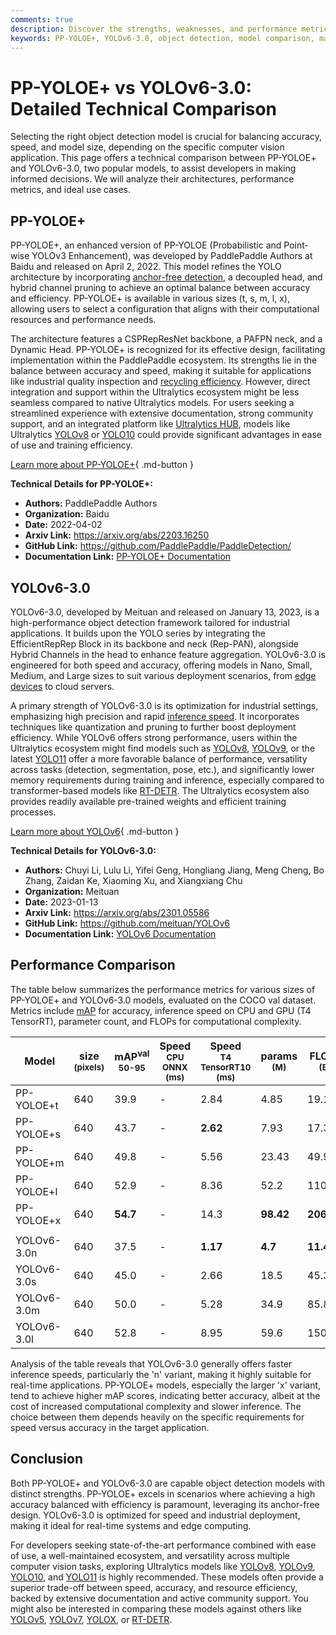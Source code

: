 ```yaml
---
comments: true
description: Discover the strengths, weaknesses, and performance metrics of PP-YOLOE+ and YOLOv6-3.0. Choose the best model for your object detection needs.
keywords: PP-YOLOE+, YOLOv6-3.0, object detection, model comparison, machine learning, computer vision, YOLO, PaddlePaddle, Meituan, anchor-free models
---
```


# PP-YOLOE+ vs YOLOv6-3.0: Detailed Technical Comparison

Selecting the right object detection model is crucial for balancing accuracy, speed, and model size, depending on the specific computer vision application. This page offers a technical comparison between PP-YOLOE+ and YOLOv6-3.0, two popular models, to assist developers in making informed decisions. We will analyze their architectures, performance metrics, and ideal use cases.

<script async src="https://cdn.jsdelivr.net/npm/chart.js"></script>
<script defer src="../../javascript/benchmark.js"></script>

<canvas id="modelComparisonChart" width="1024" height="400" active-models='["PP-YOLOE+", "YOLOv6-3.0"]'></canvas>

## PP-YOLOE+

PP-YOLOE+, an enhanced version of PP-YOLOE (Probabilistic and Point-wise YOLOv3 Enhancement), was developed by PaddlePaddle Authors at Baidu and released on April 2, 2022. This model refines the YOLO architecture by incorporating [anchor-free detection](https://www.ultralytics.com/glossary/anchor-free-detectors), a decoupled head, and hybrid channel pruning to achieve an optimal balance between accuracy and efficiency. PP-YOLOE+ is available in various sizes (t, s, m, l, x), allowing users to select a configuration that aligns with their computational resources and performance needs.

The architecture features a CSPRepResNet backbone, a PAFPN neck, and a Dynamic Head. PP-YOLOE+ is recognized for its effective design, facilitating implementation within the PaddlePaddle ecosystem. Its strengths lie in the balance between accuracy and speed, making it suitable for applications like industrial quality inspection and [recycling efficiency](https://www.ultralytics.com/blog/recycling-efficiency-the-power-of-vision-ai-in-automated-sorting). However, direct integration and support within the Ultralytics ecosystem might be less seamless compared to native Ultralytics models. For users seeking a streamlined experience with extensive documentation, strong community support, and an integrated platform like [Ultralytics HUB](https://docs.ultralytics.com/hub/), models like Ultralytics [YOLOv8](https://docs.ultralytics.com/models/yolov8/) or [YOLO10](https://docs.ultralytics.com/models/yolov10/) could provide significant advantages in ease of use and training efficiency.

[Learn more about PP-YOLOE+](https://github.com/PaddlePaddle/PaddleDetection/tree/develop/configs/ppyoloe){ .md-button }

**Technical Details for PP-YOLOE+:**

- **Authors:** PaddlePaddle Authors
- **Organization:** Baidu
- **Date:** 2022-04-02
- **Arxiv Link:** <https://arxiv.org/abs/2203.16250>
- **GitHub Link:** <https://github.com/PaddlePaddle/PaddleDetection/>
- **Documentation Link:** [PP-YOLOE+ Documentation](https://github.com/PaddlePaddle/PaddleDetection/blob/release/2.8.1/configs/ppyoloe/README.md)

## YOLOv6-3.0

YOLOv6-3.0, developed by Meituan and released on January 13, 2023, is a high-performance object detection framework tailored for industrial applications. It builds upon the YOLO series by integrating the EfficientRepRep Block in its backbone and neck (Rep-PAN), alongside Hybrid Channels in the head to enhance feature aggregation. YOLOv6-3.0 is engineered for both speed and accuracy, offering models in Nano, Small, Medium, and Large sizes to suit various deployment scenarios, from [edge devices](https://www.ultralytics.com/glossary/edge-ai) to cloud servers.

A primary strength of YOLOv6-3.0 is its optimization for industrial settings, emphasizing high precision and rapid [inference speed](https://www.ultralytics.com/glossary/inference-latency). It incorporates techniques like quantization and pruning to further boost deployment efficiency. While YOLOv6 offers strong performance, users within the Ultralytics ecosystem might find models such as [YOLOv8](https://docs.ultralytics.com/models/yolov8/), [YOLOv9](https://docs.ultralytics.com/models/yolov9/), or the latest [YOLO11](https://docs.ultralytics.com/models/yolo11/) offer a more favorable balance of performance, versatility across tasks (detection, segmentation, pose, etc.), and significantly lower memory requirements during training and inference, especially compared to transformer-based models like [RT-DETR](https://docs.ultralytics.com/models/rtdetr/). The Ultralytics ecosystem also provides readily available pre-trained weights and efficient training processes.

[Learn more about YOLOv6](https://docs.ultralytics.com/models/yolov6/){ .md-button }

**Technical Details for YOLOv6-3.0:**

- **Authors:** Chuyi Li, Lulu Li, Yifei Geng, Hongliang Jiang, Meng Cheng, Bo Zhang, Zaidan Ke, Xiaoming Xu, and Xiangxiang Chu
- **Organization:** Meituan
- **Date:** 2023-01-13
- **Arxiv Link:** <https://arxiv.org/abs/2301.05586>
- **GitHub Link:** <https://github.com/meituan/YOLOv6>
- **Documentation Link:** [YOLOv6 Documentation](https://docs.ultralytics.com/models/yolov6/)

## Performance Comparison

The table below summarizes the performance metrics for various sizes of PP-YOLOE+ and YOLOv6-3.0 models, evaluated on the COCO val dataset. Metrics include [mAP](https://www.ultralytics.com/glossary/mean-average-precision-map) for accuracy, inference speed on CPU and GPU (T4 TensorRT), parameter count, and FLOPs for computational complexity.

| Model       | size<br><sup>(pixels) | mAP<sup>val<br>50-95 | Speed<br><sup>CPU ONNX<br>(ms) | Speed<br><sup>T4 TensorRT10<br>(ms) | params<br><sup>(M) | FLOPs<br><sup>(B) |
| ----------- | --------------------- | -------------------- | ------------------------------ | ----------------------------------- | ------------------ | ----------------- |
| PP-YOLOE+t  | 640                   | 39.9                 | -                              | 2.84                                | 4.85               | 19.15             |
| PP-YOLOE+s  | 640                   | 43.7                 | -                              | **2.62**                            | 7.93               | 17.36             |
| PP-YOLOE+m  | 640                   | 49.8                 | -                              | 5.56                                | 23.43              | 49.91             |
| PP-YOLOE+l  | 640                   | 52.9                 | -                              | 8.36                                | 52.2               | 110.07            |
| PP-YOLOE+x  | 640                   | **54.7**             | -                              | 14.3                                | **98.42**          | **206.59**        |
|             |                       |                      |                                |                                     |                    |                   |
| YOLOv6-3.0n | 640                   | 37.5                 | -                              | **1.17**                            | **4.7**            | **11.4**          |
| YOLOv6-3.0s | 640                   | 45.0                 | -                              | 2.66                                | 18.5               | 45.3              |
| YOLOv6-3.0m | 640                   | 50.0                 | -                              | 5.28                                | 34.9               | 85.8              |
| YOLOv6-3.0l | 640                   | 52.8                 | -                              | 8.95                                | 59.6               | 150.7             |

Analysis of the table reveals that YOLOv6-3.0 generally offers faster inference speeds, particularly the 'n' variant, making it highly suitable for real-time applications. PP-YOLOE+ models, especially the larger 'x' variant, tend to achieve higher mAP scores, indicating better accuracy, albeit at the cost of increased computational complexity and slower inference. The choice between them depends heavily on the specific requirements for speed versus accuracy in the target application.

## Conclusion

Both PP-YOLOE+ and YOLOv6-3.0 are capable object detection models with distinct strengths. PP-YOLOE+ excels in scenarios where achieving a high accuracy balanced with efficiency is paramount, leveraging its anchor-free design. YOLOv6-3.0 is optimized for speed and industrial deployment, making it ideal for real-time systems and edge computing.

For developers seeking state-of-the-art performance combined with ease of use, a well-maintained ecosystem, and versatility across multiple computer vision tasks, exploring Ultralytics models like [YOLOv8](https://docs.ultralytics.com/compare/yolov8-vs-yolov6/), [YOLOv9](https://docs.ultralytics.com/compare/yolov9-vs-yolov6/), [YOLO10](https://docs.ultralytics.com/compare/yolov10-vs-yolov6/), and [YOLO11](https://docs.ultralytics.com/compare/yolo11-vs-yolov6/) is highly recommended. These models often provide a superior trade-off between speed, accuracy, and resource efficiency, backed by extensive documentation and active community support. You might also be interested in comparing these models against others like [YOLOv5](https://docs.ultralytics.com/compare/yolov5-vs-yolov6/), [YOLOv7](https://docs.ultralytics.com/compare/yolov7-vs-yolov6/), [YOLOX](https://docs.ultralytics.com/compare/yolox-vs-yolov6/), or [RT-DETR](https://docs.ultralytics.com/compare/rtdetr-vs-yolov6/).
